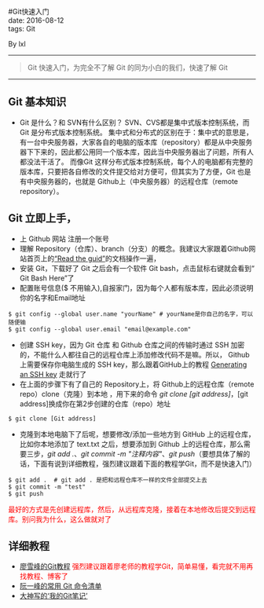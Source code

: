 #Git快速入门  
date: 2016-08-12   
tags: Git  

By lxl

------

> Git 快速入门，为完全不了解 Git 的同为小白的我们，快速了解 Git

------

## Git 基本知识
- Git 是什么？和 SVN有什么区别？
SVN、CVS都是集中式版本控制系统，而 Git 是分布式版本控制系统。
集中式和分布式的区别在于：集中式的意思是，有一台中央服务器，大家各自的电脑的版本库（repository）都是从中央服务器下下来的，因此都公用同一个版本库，因此当中央服务器出了问题，所有人都没法干活了。
而像Git 这样分布式版本控制系统，每个人的电脑都有完整的版本库，只要把各自修改的文件提交给对方便可，但其实为了方便，Git 也是有中央服务器的，也就是 Github上（中央服务器）的远程仓库（remote repository）。

## Git 立即上手，
- 上 Github 网站 注册一个账号
- 理解 Repository（仓库）、branch（分支）的概念。我建议大家跟着Github网站首页上的[“Read the guid”](https://guides.github.com/activities/hello-world/)的文档操作一遍，
- 安装 Git，下载好了 Git 之后会有一个软件 Git bash，点击鼠标右键就会看到“ Git Bash Here”了
- 配置账号信息($ 不用输入),自报家门，因为每个人都有版本库，因此必须说明你的名字和Email地址
`````
$ git config --global user.name "yourName" # yourName是你自己的名字，可以随便输
$ git config --global user.email "email@example.com"  
`````
- 创建 SSH key，因为 Git 仓库 和 Github 仓库之间的传输时通过 SSH 加密的，不能什么人都往自己的远程仓库上添加修改代码不是嘛。所以， Github 上需要保存你电脑生成的 SSH key，那么跟着GitHub上的教程 [Generating an SSH key](https://help.github.com/articles/generating-an-ssh-key/) 走就行了
- 在上面的步骤下有了自己的 Repository上，将 Github上的远程仓库（remote repo）clone（克隆）到本地 ，用下来的命令 *git clone [git address]*，[git address]换成你在第2步创建的仓库（repo）地址
``````
$ git clone [Git address]
``````
- 克隆到本地电脑下了后呢，想要修改/添加一些地方到 GitHub 上的远程仓库，比如你本地添加了 text.txt 之后，想要添加到 Github 上的远程仓库，那么需要三步，*git add .*、*git commit -m "注释内容"*、*git push*（要想具体了解的话，下面有说到详细教程，强烈建议跟着下面的教程学Git，而不是快速入门）
``````
$ git add .  # git add . 是把和远程仓库不一样的文件全部提交上去
$ git commit -m "test"
$ git push
``````
<span style="color:red;">最好的方式是先创建远程库，然后，从远程库克隆，接着在本地修改后提交到远程库。别问我为什么，这么做就对了


## 详细教程
- [廖雪峰的Git教程](http://www.liaoxuefeng.com/wiki/0013739516305929606dd18361248578c67b8067c8c017b000/001373962845513aefd77a99f4145f0a2c7a7ca057e7570000)
<span style="color:red;">强烈建议跟着廖老师的教程学Git，简单易懂，看完就不用再找教程、博客了</span>
- [阮一峰的常用 Git 命令清单](http://www.ruanyifeng.com/blog/2015/12/git-cheat-sheet.html)
- [大神写的‘我的Git笔记’](http://yanhaijing.com/git/2014/11/01/my-git-note/)

